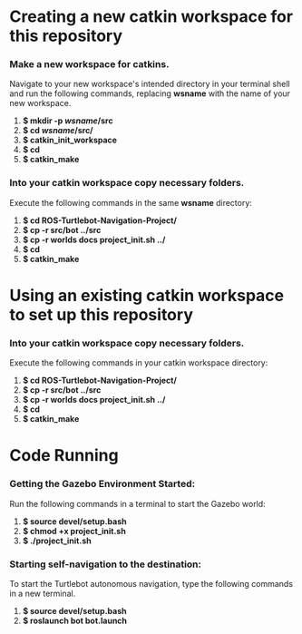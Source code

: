 # Creating a new catkin workspace for this repository
### Make a new workspace for catkins.

Navigate to your new workspace's intended directory in your terminal shell and run the following commands, replacing **wsname** with the name of your new workspace.
  
  1. **$ mkdir -p *wsname*/src**
  2. **$ cd *wsname*/src/**
  3. **$ catkin_init_workspace**
  4. **$ cd**
  5. **$ catkin_make**

### Into your catkin workspace copy necessary folders.

Execute the following commands in the same **wsname** directory:

  1. **$ cd ROS-Turtlebot-Navigation-Project/**
  2. **$ cp -r src/bot ../src**
  3. **$ cp -r worlds docs project_init.sh ../**
  4. **$ cd**
  5. **$ catkin_make**

# Using an existing catkin workspace to set up this repository

### Into your catkin workspace copy necessary folders.

Execute the following commands in your catkin workspace directory:

  1. **$ cd ROS-Turtlebot-Navigation-Project/**
  2. **$ cp -r src/bot ../src**
  3. **$ cp -r worlds docs project_init.sh ../**
  4. **$ cd**
  5. **$ catkin_make**

# Code Running

### Getting the Gazebo Environment Started:

Run the following commands in a terminal to start the Gazebo world:

  1. **$ source devel/setup.bash**
  2. **$ chmod +x project_init.sh**
  3. **$ ./project_init.sh**

### Starting self-navigation to the destination:

To start the Turtlebot autonomous navigation, type the following commands in a new terminal.

  1. **$ source devel/setup.bash**
  2. **$ roslaunch bot bot.launch**




